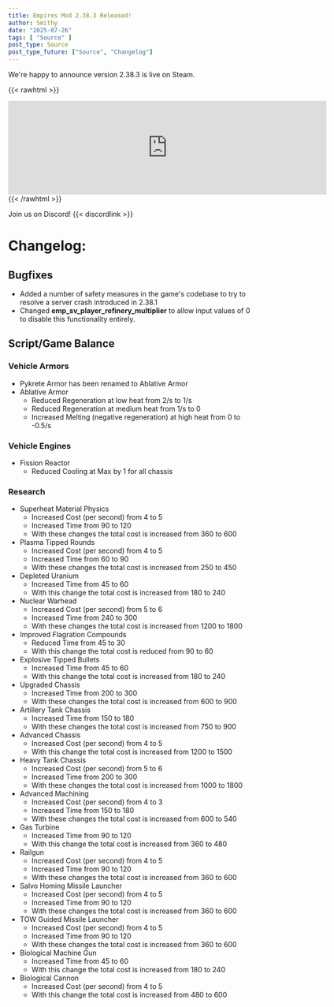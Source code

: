 ```yaml
---
title: Empires Mod 2.38.3 Released!
author: Smithy
date: "2025-07-26"
tags: [ "Source" ]
post_type: Source
post_type_future: ["Source", "Changelog"]
---
```



We're happy to announce version 2.38.3 is live on Steam.

{{< rawhtml >}}
<iframe src="https://store.steampowered.com/widget/17740/" frameborder="0" width="646" height="190"></iframe>
{{< /rawhtml >}}

Join us on Discord! {{< discordlink >}}

# Changelog:

## Bugfixes
- Added a number of safety measures in the game's codebase to try to resolve a server crash introduced in 2.38.1
- Changed **emp_sv_player_refinery_multiplier** to allow input values of 0 to disable this functionality entirely.

## Script/Game Balance
### Vehicle Armors
- Pykrete Armor has been renamed to Ablative Armor
- Ablative Armor
	- Reduced Regeneration at low heat from 2/s to 1/s
	- Reduced Regeneration at medium heat from 1/s to 0
	- Increased Melting (negative regeneration) at high heat from 0 to -0.5/s 
### Vehicle Engines
- Fission Reactor
	- Reduced Cooling at Max by 1 for all chassis
### Research
- Superheat Material Physics
	- Increased Cost (per second) from 4 to 5
	- Increased Time from 90 to 120
	- With these changes the total cost is increased from 360 to 600
- Plasma Tipped Rounds
	- Increased Cost (per second) from 4 to 5
	- Increased Time from 60 to 90
	- With these changes the total cost is increased from 250 to 450
- Depleted Uranium
	- Increased Time from 45 to 60
	- With this change the total cost is increased from 180 to 240
- Nuclear Warhead
	- Increased Cost (per second) from 5 to 6
	- Increased Time from 240 to 300
	- With these changes the total cost is increased from 1200 to 1800
- Improved Flagration Compounds
	- Reduced Time from 45 to 30
	- With this change the total cost is reduced from 90 to 60
- Explosive Tipped Bullets
	- Increased Time from 45 to 60
	- With this change the total cost is increased from 180 to 240
- Upgraded Chassis
	- Increased Time from 200 to 300
	- With these changes the total cost is increased from 600 to 900
- Artillery Tank Chassis
	- Increased Time from 150 to 180
	- With these changes the total cost is increased from 750 to 900
- Advanced Chassis
	- Increased Cost (per second) from 4 to 5
	- With this change the total cost is increased from 1200 to 1500
- Heavy Tank Chassis
	- Increased Cost (per second) from 5 to 6
	- Increased Time from 200 to 300
	- With these changes the total cost is increased from 1000 to 1800
- Advanced Machining
	- Increased Cost (per second) from 4 to 3
	- Increased Time from 150 to 180
	- With these changes the total cost is increased from 600 to 540
- Gas Turbine
	- Increased Time from 90 to 120
	- With this change the total cost is increased from 360 to 480
- Railgun
	- Increased Cost (per second) from 4 to 5
	- Increased Time from 90 to 120
	- With these changes the total cost is increased from 360 to 600
- Salvo Homing Missile Launcher
	- Increased Cost (per second) from 4 to 5
	- Increased Time from 90 to 120
	- With these changes the total cost is increased from 360 to 600
- TOW Guided Missile Launcher
	- Increased Cost (per second) from 4 to 5
	- Increased Time from 90 to 120
	- With these changes the total cost is increased from 360 to 600
- Biological Machine Gun
	- Increased Time from 45 to 60
	- With this change the total cost is increased from 180 to 240
- Biological Cannon
	- Increased Cost (per second) from 4 to 5
	- With this change the total cost is increased from 480 to 600


